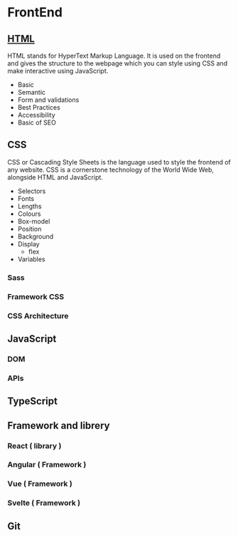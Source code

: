 # FrontEnd

## [HTML](/Markdown/html.md)

HTML stands for HyperText Markup Language. It is used on the frontend and gives the structure to the webpage which you can style using CSS and make interactive using JavaScript.

- Basic
- Semantic
- Form and validations
- Best Practices
- Accessibility
- Basic of SEO

## CSS

CSS or Cascading Style Sheets is the language used to style the frontend of any website. CSS is a cornerstone technology of the World Wide Web, alongside HTML and JavaScript.

- Selectors
- Fonts
- Lengths
- Colours
- Box-model
- Position
- Background
- Display
  - flex
- Variables

### Sass

### Framework CSS

### CSS Architecture

## JavaScript

### DOM

### APIs

## TypeScript

## Framework and librery

### React ( library )

### Angular ( Framework )

### Vue ( Framework )

### Svelte ( Framework )

## Git
